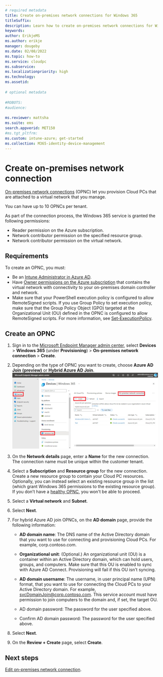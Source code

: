 ```yaml
---
# required metadata
title: Create on-premises network connections for Windows 365
titleSuffix:
description: Learn how to create on-premises network connections for Windows 365.
keywords:
author: ErikjeMS  
ms.author: erikje
manager: dougeby
ms.date: 02/08/2022
ms.topic: how-to
ms.service: cloudpc
ms.subservice:
ms.localizationpriority: high
ms.technology:
ms.assetid: 

# optional metadata

#ROBOTS:
#audience:

ms.reviewer: mattsha
ms.suite: ems
search.appverid: MET150
#ms.tgt_pltfrm:
ms.custom: intune-azure; get-started
ms.collection: M365-identity-device-management
---
```


# Create on-premises network connection

[On-premises network connections](on-premises-network-connections.md) (OPNC) let you provision Cloud PCs that are attached to a virtual network that you manage.

You can have up to 10 OPNCs per tenant.

As part of the connection process, the Windows 365 service is granted the following permissions:

- Reader permission on the Azure subscription.
- Network contributor permission on the specified resource group.
- Network contributor permission on the virtual network.

## Requirements

To create an OPNC, you must:

- Be an [Intune Administrator in Azure AD](/azure/active-directory/roles/permissions-reference).
- Have [Owner permissions on the Azure subscription](/azure/cost-management-billing/manage/add-change-subscription-administrator) that contains the virtual network with connectivity to your on-premises domain controller and network.
- Make sure that your PowerShell execution policy is configured to allow RemoteSigned scripts. If you use Group Policy to set execution policy, make sure that the Group Policy Object (GPO) targeted at the Organizational Unit (OU) defined in the OPNC is configured to allow RemoteSigned scripts. For more information, see [Set-ExecutionPolicy](/powershell/module/microsoft.powershell.security/set-executionpolicy).

## Create an OPNC

1. Sign in to the [Microsoft Endpoint Manager admin center](https://go.microsoft.com/fwlink/?linkid=2109431), select **Devices** > **Windows 365** (under **Provisioning**) > **On-premises network connection** > **Create**.
2. Depending on the type of OPNC you want to create, choose **Azure AD Join (preview)** or **Hybrid Azure AD Join**.
![Screenshot of create connection dropdown](./media/create-on-premises-network-connection/create-connection-dropdown.png)
3. On the **Network details** page, enter a **Name** for the new connection. The connection name must be unique within the customer tenant.
4. Select a **Subscription** and **Resource group** for the new connection. Create a new resource group to contain your Cloud PC resources. Optionally, you can instead select an existing resource group in the list (which grant Windows 365 permissions to the existing resource group). If you don’t have a [healthy OPNC](health-checks.md), you won't be able to proceed.
5. Select a **Virtual network** and **Subnet**.
6. Select **Next**.
7. For hybrid Azure AD join OPNCs, on the **AD domain** page, provide the following information:
    - **AD domain name**: The DNS name of the Active Directory domain that you want to use for connecting and provisioning Cloud PCs. For example, corp.contoso.com.
    - **Organizational unit**: (Optional.) An organizational unit (OU) is a container within an Active Directory domain, which can hold users, groups, and computers. Make sure that this OU is enabled to sync with Azure AD Connect. Provisioning will fail if this OU isn't syncing.
    - **AD domain username**: The username, in user principal name (UPN) format, that you want to use for connecting the Cloud PCs to your Active Directory domain. For example, svcDomainJoin@corp.contoso.com. This service account must have permission to join computers to the domain and, if set, the target OU. 

    - AD domain password: The password for the user specified above.
    - Confirm AD domain password: The password for the user specified above.

8. Select **Next**.
9. On the **Review + Create** page, select **Create**.

<!-- ########################## -->
## Next steps

[Edit on-premises network connection](edit-on-premises-network-connection.md).
